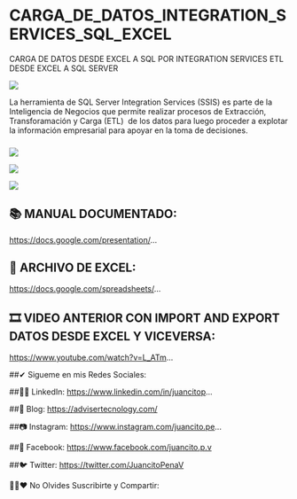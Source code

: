 # CARGA_DE_DATOS_INTEGRATION_SERVICES_SQL_EXCEL
CARGA DE DATOS DESDE EXCEL A SQL POR INTEGRATION SERVICES ETL DESDE EXCEL A SQL SERVER

![ ](REPORTE1.png)

La herramienta de SQL Server Integration Services (SSIS) es parte de la Inteligencia de Negocios que permite realizar procesos de Extracción, Transforamación y Carga (ETL)  de los datos para luego proceder a explotar la información empresarial para apoyar en la toma de decisiones.



###
![ ](REPORTE1.png)

![ ](REPORTE2.png)

![ ](REPORTE3.png)


## 📚 MANUAL DOCUMENTADO:
https://docs.google.com/presentation/...

## 📝 ARCHIVO DE EXCEL:
https://docs.google.com/spreadsheets/...

## 🎞 VIDEO ANTERIOR CON IMPORT  AND EXPORT DATOS DESDE EXCEL Y VICEVERSA:
https://www.youtube.com/watch?v=L_ATm...

##✔ Sigueme en mis Redes Sociales:

##👨‍💼 LinkedIn: https://www.linkedin.com/in/juancitop...

##📰 Blog: https://advisertecnology.com/

##📷 Instagram: https://www.instagram.com/juancito.pe...

##📑 Facebook: https://www.facebook.com/juancito.p.v​

##🐦 Twitter: https://twitter.com/JuancitoPenaV​


💚😍❤ No Olvides Suscribirte y Compartir:

